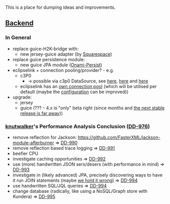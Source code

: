 This is a place for dumping ideas and improvements.

## [Backend](https://github.com/dswarm/dswarm)

### In General

- replace guice-H2K-bridge with:
  - new jersey-guice adapter (by [Squarespace](https://github.com/Squarespace/jersey2-guice))
- replace guice persistence module:
  - new guice JPA module ([Onami-Persist](http://onami.apache.org/persist/))
- eclipselink + connection pooling/provider? - e.g.
  - c3P0
    - -> possible via c3p0 DataSource, see [here](http://stackoverflow.com/questions/17828377/eclipselink-pooling-equivalent-to-c3po), [here](http://www.javatips.net/blog/2013/12/c3p0-connection-pooling-example?page=1) and [here](http://www.mchange.com/projects/c3p0/#using_combopooleddatasource)
  - eclipselink has an [own connection pool](http://eclipse.org/eclipselink/documentation/2.4/concepts/data_access006.htm) (which will be utilised per default (maybe the [configuration](http://eclipse.org/eclipselink/documentation/2.4/jpa/extensions/p_connection_pool.htm) can be improved))
- upgrade:
  - jersey
  - guice (??? - 4.x is "only" beta right (since months and [the next stable release is far away](https://groups.google.com/d/msg/google-guice/1YVpk_AXgvk/wpWRCvX86goJ)))

### [knutwalker](https://github.com/knutwalker)'s Performance Analysis Conclusion ([DD-976](https://jira.slub-dresden.de/browse/DD-976))

- remove reflection for Jackson: https://github.com/FasterXML/jackson-module-afterburner => [DD-990](https://jira.slub-dresden.de/browse/DD-990)
- remove reflection based trace logging => [DD-991](https://jira.slub-dresden.de/browse/DD-991)
- beefier CPU
- investigate caching opportunities => [DD-992](https://jira.slub-dresden.de/browse/DD-992)
- use (more) handwritten JSON sers/desers (with performance in mind) => [DD-993](https://jira.slub-dresden.de/browse/DD-993)
- investigate in (likely advanced) JPA, precisely discovering ways to have it run JOIN statements (maybe [we hold it wrong](http://www.engadget.com/2010/06/24/apple-responds-over-iphone-4-reception-issues-youre-holding-th/)) => [DD-994](https://jira.slub-dresden.de/browse/DD-994)
- use handwritten SQL/JQL queries => [DD-994](https://jira.slub-dresden.de/browse/DD-994)
- change database (radically, like using a NoSQL/Graph store with Kundera) => [DD-995](https://jira.slub-dresden.de/browse/DD-995)

